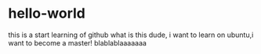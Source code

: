 # hello-world
this is a start learning of github
what is this dude, i want to learn on ubuntu,i want to become a master!
blablablaaaaaaa
